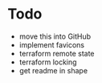 # Todo

* move this into GitHub
* implement favicons
* terraform remote state
* terraform locking
* get readme in shape

